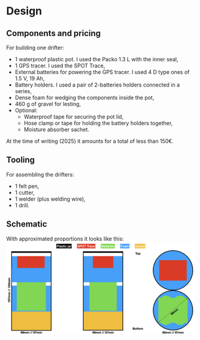 # Design

## Components and pricing

For building one drifter:

- 1 waterproof plastic pot. I used the Packo 1.3 L with the inner seal,
- 1 GPS tracer. I used the SPOT Trace,
- External batteries for powering the GPS tracer. I used 4 D type ones of 1.5 V, 19 Ah,
- Battery holders. I used a pair of 2-batteries holders connected in a series,
- Dense foam for wedging the components inside the pot,
- 460 g of gravel for lesting,
- Optional:
  - Waterproof tape for securing the pot lid,
  - Hose clamp or tape for holding the battery holders together,
  - Moisture absorber sachet.

At the time of writing (2025) it amounts for a total of less than 150€.

## Tooling

For assembling the drifters:

- 1 felt pen,
- 1 cutter,
- 1 welder (plus welding wire),
- 1 drill.

## Schematic

With approximated proportions it looks like this:
![Schematic](material/schematic.png)
